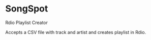 # SongSpot
Rdio Playlist Creator

Accepts a CSV file with track and artist and creates playlist in Rdio. 
